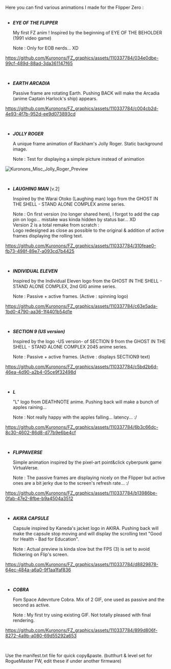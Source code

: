 Here you can find various animations I made for the Flipper Zero :
<BR><BR>
   
   - ___EYE OF THE FLIPPER___
   
      My first FZ anim ! Inspired by the beginning of EYE OF THE BEHOLDER (1991 video game)
      
      Note : Only for EOB nerds... XD

https://github.com/Kuronons/FZ_graphics/assets/110337784/034e0dbe-99cf-489d-88ad-3da361147f65

<BR>
   
   - ___EARTH ARCADIA___
      
      Passive frame are rotating Earth. Pushing BACK will make the Arcadia (anime Captain Harlock's ship) appears.
      
https://github.com/Kuronons/FZ_graphics/assets/110337784/c004cb2d-4e93-4f7b-952d-ee9d073893cd

<BR>
      
   - ___JOLLY ROGER___
   
      A unique frame animation of Rackham's Jolly Roger. Static background image.
      
      Note : Test for displaying a simple picture instead of animation
      
![Kuronons_Misc_Jolly_Roger_Preview](https://user-images.githubusercontent.com/110337784/193910887-e76aa2ec-4b02-4aba-84bd-b80c9c8f78b0.jpg)

<BR>

   - ___LAUGHING MAN___   [v.2]
      
      Inspired by the Warai Otoko (Laughing man) logo from the GHOST IN THE SHELL - STAND ALONE COMPLEX anime series.
      
      Note : On first version (no longer shared here), I forgot to add the cap pin on logo... mistake was kinda hidden by status bar... XD<BR>
             Version 2 is a total remake from scratch :<BR>
             Logo redesigned as close as possible to the original & addition of active frames displaying the rolling text.

https://github.com/Kuronons/FZ_graphics/assets/110337784/310feae0-fb73-498f-89e7-a093cd7b4425

<BR>

   - ___INDIVIDUAL ELEVEN___
      
      Inspired by the Individual Eleven logo from the GHOST IN THE SHELL - STAND ALONE COMPLEX, 2nd GIG anime series.
      
      Note : Passive + active frames. (Active : spinning logo)
                   
https://github.com/Kuronons/FZ_graphics/assets/110337784/c63e5ada-1bd0-4790-aa36-1f4401b54d1e

<BR>

   - ___SECTION 9 (US version)___
      
      Inspired by the logo -US version- of SECTION 9 from the GHOST IN THE SHELL - STAND ALONE COMPLEX 2045 anime series.
      
      Note : Passive + active frames. (Active : displays SECTION9 text)
                   
https://github.com/Kuronons/FZ_graphics/assets/110337784/c5bd2b6d-46ea-4d90-a2b4-05ce9f32498d

<BR>
   
   - ___L___
      
      "L" logo from DEATHNOTE anime. Pushing back will make a bunch of apples raining...
      
      Note : Not really happy with the apples falling... latency... :/

https://github.com/Kuronons/FZ_graphics/assets/110337784/6b3c66dc-8c30-4602-86d8-d77b9e6be4cf

<BR>
   
   - ___FLIPPAVERSE___
      
      Simple animation inspired by the pixel-art point&click cyberpunk game VirtuaVerse.
      
      Note : The passive frames are displaying nicely on the Flipper but active ones are a bit jerky due to the screen's refresh rate... :/

https://github.com/Kuronons/FZ_graphics/assets/110337784/b13986be-0fab-47e2-8fbe-b9a4504a3512

<BR>
   
   - ___AKIRA CAPSULE___
      
      Capsule inspired by Kaneda's jacket logo in AKIRA. Pushing back will make the capsule stop moving and will display the scrolling text "Good for Health - Bad for Education".
      
      Note : Actual preview is kinda slow but the FPS (3) is set to avoid flickering on Flip's screen.

https://github.com/Kuronons/FZ_graphics/assets/110337784/d8829878-64ec-484a-a6a0-9f1aa1faf836

<BR>
   
   - ___COBRA___
      
      Fom Space Adevnture Cobra. Mix of 2 GIF, one used as passive and the second as active.
      
      Note : My first try using existing GIF. Not totally pleased with final rendering.

https://github.com/Kuronons/FZ_graphics/assets/110337784/899d806f-8272-4a9b-a080-69d55292a653

<BR>

Use the manifest.txt file for quick copy&paste. (butthurt & level set for RogueMaster FW, edit these if under another firmware)
